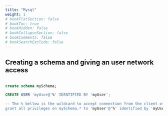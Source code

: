 ```yaml
---
title: "Mysql"
weight: 1
# bookFlatSection: false
# bookToc: true
# bookHidden: false
# bookCollapseSection: false
# bookComments: false
# bookSearchExclude: false
---
```

## Creating a schema and giving an user network access
``` SQL

create schema mySchema; 

CREATE USER 'myUser@'%' IDENTIFIED BY 'myUser';

-- The % bellow is the wildcard to accept connection from the client of any host in the network
grant all privileges on mySchema.* to 'myUser'@'%' identified by 'myUser'; 
```